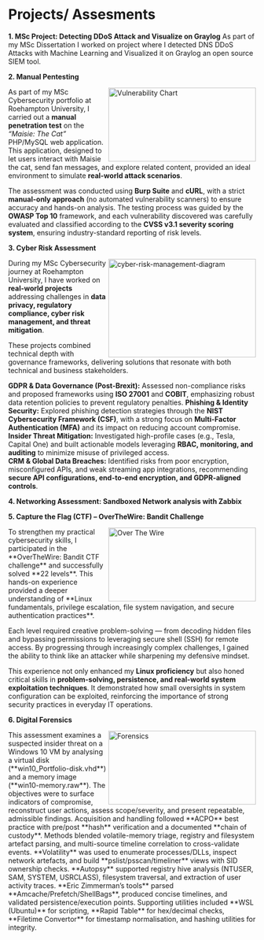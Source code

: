 # Projects/ Assesments 

**1. MSc Project: Detecting DDoS Attack and Visualize on Graylog**
As part of my MSc Dissertation I worked on project where I detected DNS DDoS Attacks with Machine Learning and Visualized it on Graylog an open source SIEM tool. 



**2. Manual Pentesting**

<img width="300" height="150" alt="Vulnerability Chart" align="right" width="400" src="https://github.com/user-attachments/assets/31d23919-8840-44c8-8a5b-5d75a310512d" /> As part of my MSc Cybersecurity portfolio at Roehampton University, I carried out a **manual penetration test** on the *“Maisie: The Cat”* PHP/MySQL web application.
This application, designed to let users interact with Maisie the cat, send fan messages, and explore related content, provided an ideal environment to simulate **real-world attack scenarios**.  

The assessment was conducted using **Burp Suite** and **cURL**, with a strict **manual-only approach** (no automated vulnerability scanners) to ensure accuracy and hands-on analysis. The testing process was guided by the **OWASP Top 10** framework, and each vulnerability discovered was carefully evaluated and classified according to the **CVSS v3.1 severity scoring system**, ensuring industry-standard reporting of risk levels.



**3. Cyber Risk Assessment**

<img width="300" height="200" alt="cyber-risk-management-diagram" align="right" width="400" src="https://github.com/user-attachments/assets/3376891f-9df8-4c3e-af45-fc837232dde4" /> During my MSc Cybersecurity journey at Roehampton University, I have worked on **real-world projects** addressing challenges in **data privacy, regulatory compliance, cyber risk management, and threat mitigation**. 

These projects combined technical depth with governance frameworks, delivering solutions that resonate with both technical and business stakeholders.  

**GDPR & Data Governance (Post-Brexit):** Assessed non-compliance risks and proposed frameworks using **ISO 27001** and **COBIT**, emphasizing robust data retention policies to prevent regulatory penalties.
**Phishing & Identity Security:** Explored phishing detection strategies through the **NIST Cybersecurity Framework (CSF)**, with a strong focus on **Multi-Factor Authentication (MFA)** and its impact on reducing account compromise.
**Insider Threat Mitigation:** Investigated high-profile cases (e.g., Tesla, Capital One) and built actionable models leveraging **RBAC, monitoring, and auditing** to minimize misuse of privileged access.  
**CRM & Global Data Breaches:** Identified risks from poor encryption, misconfigured APIs, and weak streaming app integrations, recommending **secure API configurations, end-to-end encryption, and GDPR-aligned controls**. 



**4. Networking Assessment: Sandboxed Network analysis with Zabbix**





**5. Capture the Flag (CTF) – OverTheWire: Bandit Challenge** 

<img width="300" height="150" alt="Over The Wire" align="right" width="400" src="https://github.com/user-attachments/assets/c294d6a4-df25-4186-bb11-091be97a899c" />
To strengthen my practical cybersecurity skills, I participated in the **OverTheWire: Bandit CTF challenge** and successfully solved **22 levels**. This hands-on experience provided a deeper understanding of **Linux fundamentals, privilege escalation, file system navigation, and secure authentication practices**.  

Each level required creative problem-solving — from decoding hidden files and bypassing permissions to leveraging secure shell (SSH) for remote access. By progressing through increasingly complex challenges, I gained the ability to think like an attacker while sharpening my defensive mindset.  

This experience not only enhanced my **Linux proficiency** but also honed critical skills in **problem-solving, persistence, and real-world system exploitation techniques**. It demonstrated how small oversights in system configuration can be exploited, reinforcing the importance of strong security practices in everyday IT operations.  



**6. Digital Forensics**

<img width="300" height="150" alt="Forensics" align="right" width="400" src="https://github.com/user-attachments/assets/71b1ff83-4d34-425b-9137-b2f731b8ea8f" />
This assessment examines a suspected insider threat on a Windows 10 VM by analysing a virtual disk (**win10_Portfolio-disk.vhd**) and a memory image (**win10-memory.raw**).  
The objectives were to surface indicators of compromise, reconstruct user actions, assess scope/severity, and present repeatable, admissible findings.  
Acquisition and handling followed **ACPO** best practice with pre/post **hash** verification and a documented **chain of custody**.  
Methods blended volatile-memory triage, registry and filesystem artefact parsing, and multi-source timeline correlation to cross-validate events.  
**Volatility** was used to enumerate processes/DLLs, inspect network artefacts, and build **pslist/psscan/timeliner** views with SID ownership checks.  
**Autopsy** supported registry hive analysis (NTUSER, SAM, SYSTEM, USRCLASS), filesystem traversal, and extraction of user activity traces.  
**Eric Zimmerman’s tools** parsed **Amcache/Prefetch/ShellBags**, produced concise timelines, and validated persistence/execution points.  
Supporting utilities included **WSL (Ubuntu)** for scripting, **Rapid Table** for hex/decimal checks, **Filetime Convertor** for timestamp normalisation, and hashing utilities for integrity.  


